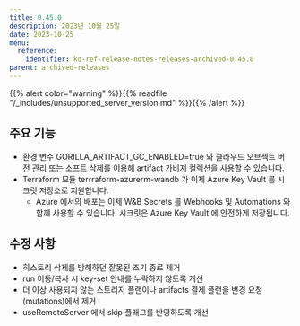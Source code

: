 ```yaml
---
title: 0.45.0
description: 2023년 10월 25일
date: 2023-10-25
menu:
  reference:
    identifier: ko-ref-release-notes-releases-archived-0.45.0
parent: archived-releases
---
```


{{% alert color="warning" %}}{{% readfile "/_includes/unsupported_server_version.md" %}}{{% /alert %}}

## 주요 기능

* 환경 변수 GORILLA_ARTIFACT_GC_ENABLED=true 와 클라우드 오브젝트 버전 관리 또는 소프트 삭제를 이용해 artifact 가비지 컬렉션을 사용할 수 있습니다.
* Terraform 모듈 terrraform-azurerm-wandb 가 이제 Azure Key Vault 를 시크릿 저장소로 지원합니다.
  * Azure 에서의 배포는 이제 W&B Secrets 를 Webhooks 및 Automations 와 함께 사용할 수 있습니다. 시크릿은 Azure Key Vault 에 안전하게 저장됩니다.

## 수정 사항

* 히스토리 삭제를 방해하던 잘못된 조기 종료 제거
* run 이동/복사 시 key-set 안내를 누락하지 않도록 개선
* 더 이상 사용되지 않는 스토리지 플랜이나 artifacts 결제 플랜을 변경 요청(mutations)에서 제거
* useRemoteServer 에서 skip 플래그를 반영하도록 개선